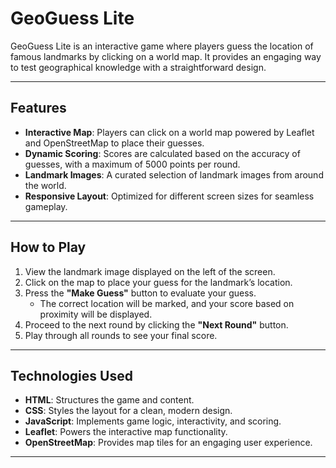 # GeoGuess Lite

GeoGuess Lite is an interactive game where players guess the location of famous landmarks by clicking on a world map. It provides an engaging way to test geographical knowledge with a straightforward design.

---

## Features

- **Interactive Map**: Players can click on a world map powered by Leaflet and OpenStreetMap to place their guesses.
- **Dynamic Scoring**: Scores are calculated based on the accuracy of guesses, with a maximum of 5000 points per round.
- **Landmark Images**: A curated selection of landmark images from around the world.
- **Responsive Layout**: Optimized for different screen sizes for seamless gameplay.

---

## How to Play

1. View the landmark image displayed on the left of the screen.
2. Click on the map to place your guess for the landmark’s location.
3. Press the **"Make Guess"** button to evaluate your guess.
   - The correct location will be marked, and your score based on proximity will be displayed.
4. Proceed to the next round by clicking the **"Next Round"** button.
5. Play through all rounds to see your final score.

---

## Technologies Used

- **HTML**: Structures the game and content.
- **CSS**: Styles the layout for a clean, modern design.
- **JavaScript**: Implements game logic, interactivity, and scoring.
- **Leaflet**: Powers the interactive map functionality.
- **OpenStreetMap**: Provides map tiles for an engaging user experience.

---



